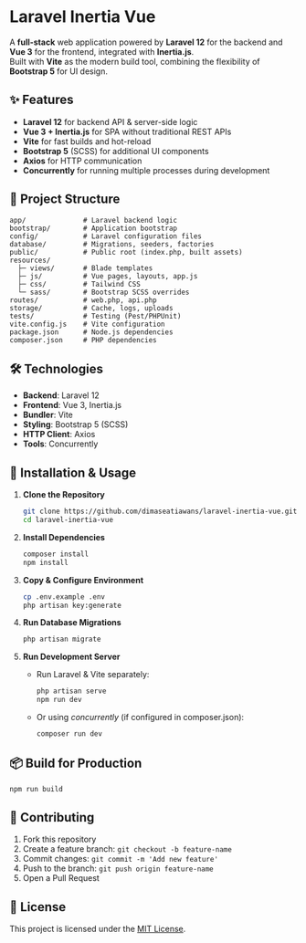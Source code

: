 # Laravel Inertia Vue

A **full-stack** web application powered by **Laravel 12** for the backend and **Vue 3** for the frontend, integrated with **Inertia.js**.  
Built with **Vite** as the modern build tool, combining the flexibility of **Bootstrap 5** for UI design.

## ✨ Features
- **Laravel 12** for backend API & server-side logic
- **Vue 3 + Inertia.js** for SPA without traditional REST APIs
- **Vite** for fast builds and hot-reload
- **Bootstrap 5** (SCSS) for additional UI components
- **Axios** for HTTP communication
- **Concurrently** for running multiple processes during development

## 📂 Project Structure
```
app/              # Laravel backend logic
bootstrap/        # Application bootstrap
config/           # Laravel configuration files
database/         # Migrations, seeders, factories
public/           # Public root (index.php, built assets)
resources/
  ├─ views/       # Blade templates
  ├─ js/          # Vue pages, layouts, app.js
  ├─ css/         # Tailwind CSS
  └─ sass/        # Bootstrap SCSS overrides
routes/           # web.php, api.php
storage/          # Cache, logs, uploads
tests/            # Testing (Pest/PHPUnit)
vite.config.js    # Vite configuration
package.json      # Node.js dependencies
composer.json     # PHP dependencies
```

## 🛠️ Technologies
- **Backend**: Laravel 12
- **Frontend**: Vue 3, Inertia.js
- **Bundler**: Vite
- **Styling**: Bootstrap 5 (SCSS)
- **HTTP Client**: Axios
- **Tools**: Concurrently

## 🚀 Installation & Usage
1. **Clone the Repository**
   ```bash
   git clone https://github.com/dimaseatiawans/laravel-inertia-vue.git
   cd laravel-inertia-vue
   ```

2. **Install Dependencies**
   ```bash
   composer install
   npm install
   ```

3. **Copy & Configure Environment**
   ```bash
   cp .env.example .env
   php artisan key:generate
   ```

4. **Run Database Migrations**
   ```bash
   php artisan migrate
   ```

5. **Run Development Server**
   - Run Laravel & Vite separately:
     ```bash
     php artisan serve
     npm run dev
     ```
   - Or using *concurrently* (if configured in composer.json):
     ```bash
     composer run dev
     ```

## 📦 Build for Production
```bash
npm run build
```

## 🤝 Contributing
1. Fork this repository
2. Create a feature branch: `git checkout -b feature-name`
3. Commit changes: `git commit -m 'Add new feature'`
4. Push to the branch: `git push origin feature-name`
5. Open a Pull Request

## 📄 License
This project is licensed under the [MIT License](LICENSE).
